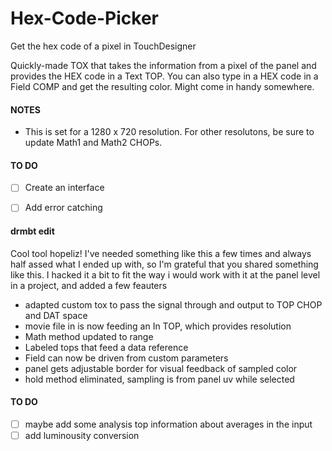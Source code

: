 # Hex-Code-Picker
Get the hex code of a pixel in TouchDesigner

Quickly-made TOX that takes the information from a pixel of the panel and provides the HEX code in a Text TOP. You can also type in a HEX code in a Field COMP and get the resulting color. Might come in handy somewhere.

#### NOTES
* This is set for a 1280 x 720 resolution. For other resolutons, be sure to update Math1 and Math2 CHOPs.

#### TO DO
- [ ] Create an interface
- [ ] Add error catching


#### drmbt edit
Cool tool hopeliz! I've needed something like this a few times and always half assed what I ended up with, so I'm grateful that you shared something like this. I hacked it a bit to fit the way i would work with it at the panel level in a project, and added a few feauters 

* adapted custom tox to pass the signal through and output to TOP CHOP and DAT space
* movie file in is now feeding an In TOP, which provides resolution
* Math method updated to range
* Labeled tops that feed a data reference
* Field can now be driven from custom parameters
* panel gets adjustable border for visual feedback of sampled color
* hold method eliminated, sampling is from panel uv while selected

#### TO DO
- [ ] maybe add some analysis top information about averages in the input
- [ ] add luminousity conversion